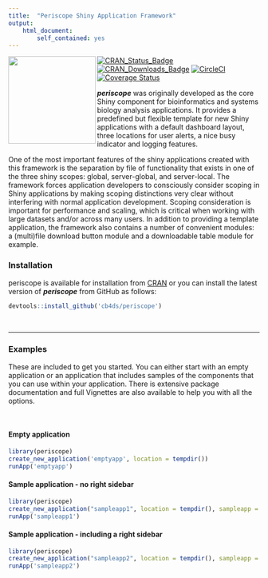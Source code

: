 ```yaml
---
title:  "Periscope Shiny Application Framework"
output: 
    html_document:
        self_contained: yes
---
```


<a href="http://periscopeapps.org:3838"><img src="vignettes/images/hexagon.png" align="left" width="175"></a>

<!-- Badge Location -->
[![CRAN_Status_Badge](http://www.r-pkg.org/badges/version/periscope?color=9bc2cf)](https://cran.r-project.org/package=periscope)
[![CRAN_Downloads_Badge](https://cranlogs.r-pkg.org/badges/grand-total/periscope?color=9bc2cf)](https://cran.r-project.org/package=periscope)
[![CircleCI](https://circleci.com/gh/cb4ds/periscope/tree/master.svg?style=shield)](https://circleci.com/gh/cb4ds/periscope/tree/master)
[![Coverage Status](https://img.shields.io/codecov/c/github/cb4ds/periscope/master.svg)](https://codecov.io/github/cb4ds/periscope?branch=master)
<!-- End Badges -->

***periscope*** was originally developed as the core Shiny component for bioinformatics and systems biology analysis applications. It provides a predefined but flexible template for new Shiny applications with a default dashboard layout, three locations for user alerts, a nice busy indicator and logging features. 

One of the most important features of the shiny applications created with this framework is the separation by file of functionality that exists in one of the three shiny scopes: global, server-global, and server-local. The framework forces application developers to consciously consider scoping in Shiny applications by making scoping distinctions very clear without interfering with normal application development. Scoping consideration is important for performance and scaling, which is critical when working with large datasets and/or across many users.  In addition to providing a template application, the framework also contains a number of convenient modules: a (multi)file download button module and a downloadable table module for example.

### Installation

periscope is available for installation from 
[CRAN](https://CRAN.R-project.org/package=periscope) or you can install the
latest version of ***periscope*** from GitHub as follows:

```r
devtools::install_github('cb4ds/periscope')
```

<br/>

---

### Examples

These are included to get you started. You can either start with an empty application or an application that includes samples of the components that you can use within your application.  There is extensive package documentation and full Vignettes are also available to help you with all the options.

<br/>

#### Empty application

```r
library(periscope)
create_new_application('emptyapp', location = tempdir())
runApp('emptyapp')
```


#### Sample application - no right sidebar

```r
library(periscope)
create_new_application("sampleapp1", location = tempdir(), sampleapp = TRUE)
runApp('sampleapp1')

```

#### Sample application - including a right sidebar

```r
library(periscope)
create_new_application("sampleapp2", location = tempdir(), sampleapp = TRUE, rightsidebar = TRUE)
runApp('sampleapp2')

```
